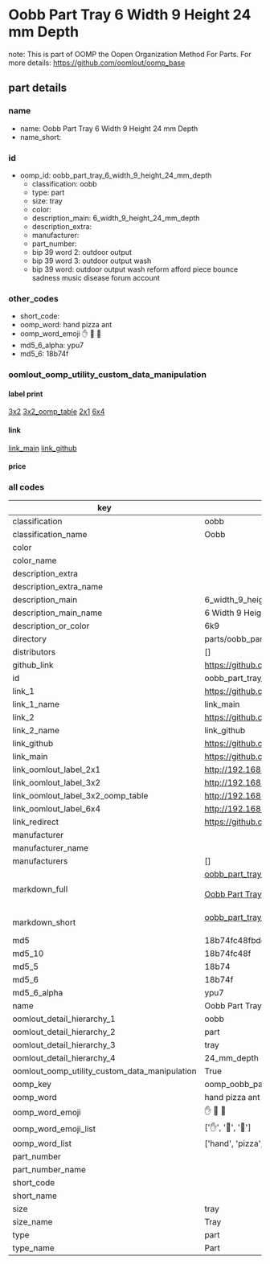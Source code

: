 # Oobb Part Tray 6 Width 9 Height 24 mm Depth  

note: This is part of OOMP the Oopen Organization Method For Parts. For more details: https://github.com/oomlout/oomp_base

##  part details
  







### name
* name: Oobb Part Tray 6 Width 9 Height 24 mm Depth
* name_short: 
### id
* oomp_id: oobb_part_tray_6_width_9_height_24_mm_depth
  * classification: oobb
  * type: part
  * size: tray
  * color: 
  * description_main: 6_width_9_height_24_mm_depth
  * description_extra: 
  * manufacturer: 
  * part_number: 
  * bip 39 word 2: outdoor output
  * bip 39 word 3: outdoor output wash
  * bip 39 word: outdoor output wash reform afford piece bounce sadness music disease forum account

### other_codes
* short_code: 
* oomp_word: hand pizza ant
* oomp_word_emoji :hand: :pizza: :ant:
* md5_6_alpha: ypu7
* md5_6: 18b74f






### oomlout_oomp_utility_custom_data_manipulation
#### label print
[3x2](http://192.168.1.245:1112/?label=oomp%20ypu7)
[3x2_oomp_table](http://192.168.1.108:1112/?label=oomp%20ypu7)
[2x1](http://192.168.1.242:1112/?label=oomp%20ypu7)
[6x4](http://192.168.1.55:1112/?label=oomp%20ypu7)    

#### link

[link_main](https://github.com/oomlout/oomlout_oomp_version_1_messy/tree/main/parts/oobb_part_tray_6_width_9_height_24_mm_depth) [link_github](https://github.com/oomlout/oomlout_oomp_version_1_messy/tree/main/parts/oobb_part_tray_6_width_9_height_24_mm_depth)                             

#### price







### all codes 
| key | value |  
| --- | --- |  
| classification | oobb |  
| classification_name | Oobb |  
| color |  |  
| color_name |  |  
| description_extra |  |  
| description_extra_name |  |  
| description_main | 6_width_9_height_24_mm_depth |  
| description_main_name | 6 Width 9 Height 24 mm Depth |  
| description_or_color | 6k9 |  
| directory | parts/oobb_part_tray_6_width_9_height_24_mm_depth |  
| distributors | [] |  
| github_link | https://github.com/oomlout/oomlout_oomp_part_src/tree/main/parts/oobb_part_tray_6_width_9_height_24_mm_depth |  
| id | oobb_part_tray_6_width_9_height_24_mm_depth |  
| link_1 | https://github.com/oomlout/oomlout_oomp_version_1_messy/tree/main/parts/oobb_part_tray_6_width_9_height_24_mm_depth |  
| link_1_name | link_main |  
| link_2 | https://github.com/oomlout/oomlout_oomp_version_1_messy/tree/main/parts/oobb_part_tray_6_width_9_height_24_mm_depth |  
| link_2_name | link_github |  
| link_github | https://github.com/oomlout/oomlout_oomp_version_1_messy/tree/main/parts/oobb_part_tray_6_width_9_height_24_mm_depth |  
| link_main | https://github.com/oomlout/oomlout_oomp_version_1_messy/tree/main/parts/oobb_part_tray_6_width_9_height_24_mm_depth |  
| link_oomlout_label_2x1 | http://192.168.1.242:1112/?label=oomp%20ypu7 |  
| link_oomlout_label_3x2 | http://192.168.1.245:1112/?label=oomp%20ypu7 |  
| link_oomlout_label_3x2_oomp_table | http://192.168.1.108:1112/?label=oomp%20ypu7 |  
| link_oomlout_label_6x4 | http://192.168.1.55:1112/?label=oomp%20ypu7 |  
| link_redirect | https://github.com/oomlout/oomlout_oomp_version_1_messy/tree/main/parts/oobb_part_tray_6_width_9_height_24_mm_depth |  
| manufacturer |  |  
| manufacturer_name |  |  
| manufacturers | [] |  
| markdown_full | [oobb_part_tray_6_width_9_height_24_mm_depth](none)<br>[](none)<br>[Oobb Part Tray 6 Width 9 Height 24 Mm Depth](none)<br><br> |  
| markdown_short | [oobb_part_tray_6_width_9_height_24_mm_depth](none)<br><br> |  
| md5 | 18b74fc48fbde34e91823b45eee75ce9 |  
| md5_10 | 18b74fc48f |  
| md5_5 | 18b74 |  
| md5_6 | 18b74f |  
| md5_6_alpha | ypu7 |  
| name | Oobb Part Tray 6 Width 9 Height 24 mm Depth |  
| oomlout_detail_hierarchy_1 | oobb |  
| oomlout_detail_hierarchy_2 | part |  
| oomlout_detail_hierarchy_3 | tray |  
| oomlout_detail_hierarchy_4 | 24_mm_depth |  
| oomlout_oomp_utility_custom_data_manipulation | True |  
| oomp_key | oomp_oobb_part_tray_6_width_9_height_24_mm_depth |  
| oomp_word | hand pizza ant |  
| oomp_word_emoji | :hand: :pizza: :ant: |  
| oomp_word_emoji_list | [':hand:', ':pizza:', ':ant:'] |  
| oomp_word_list | ['hand', 'pizza', 'ant'] |  
| part_number |  |  
| part_number_name |  |  
| short_code |  |  
| short_name |  |  
| size | tray |  
| size_name | Tray |  
| type | part |  
| type_name | Part |  

